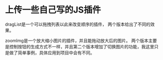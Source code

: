 # 上传一些自己写的JS插件
dragList是一个可以拖拽列表以此来改变顺序的插件，
两个版本给出了不同的效果。

zoomImg是一个放大缩小图片的插件，并且能拖动放大后的图片。
两个版本主要是控制按钮的生成方式不一样，并且第二个版本增加了切换图片的功能，我这里只是做了简单事例，具体应用到项目中会有不同。

